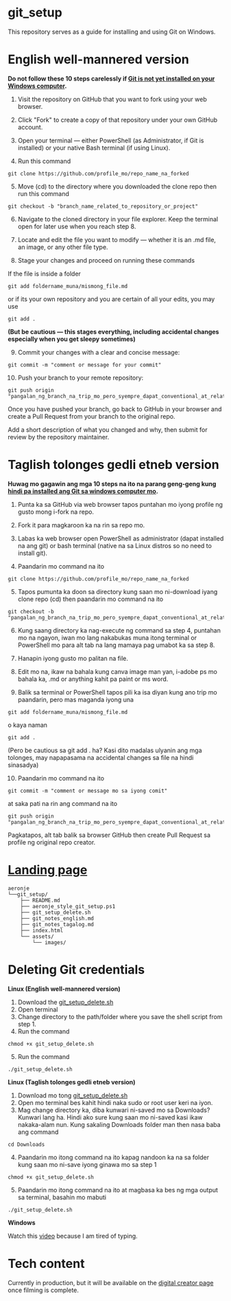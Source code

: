 # git_setup
This repository serves as a guide for installing and using Git on Windows.

# English well-mannered version

**Do not follow these 10 steps carelessly if [Git is not yet installed on your Windows computer](https://aeronjegitsetup.vercel.app/).**

1. Visit the repository on GitHub that you want to fork using your web browser.

2. Click "Fork" to create a copy of that repository under your own GitHub account.

3. Open your terminal — either PowerShell (as Administrator, if Git is installed) or your native Bash terminal (if using Linux).

4. Run this command
```
git clone https://github.com/profile_mo/repo_name_na_forked
```

5. Move (cd) to the directory where you downloaded the clone repo then run this command
```
git checkout -b "branch_name_related_to_repository_or_project"
```
6. Navigate to the cloned directory in your file explorer. Keep the terminal open for later use when you reach step 8.

7. Locate and edit the file you want to modify — whether it is an .md file, an image, or any other file type.

8. Stage your changes and proceed on running these commands

If the file is inside a folder

```
git add foldername_muna/mismong_file.md
```

or if its your own repository and you are certain of all your edits, you may use

```
git add . 
```

**(But be cautious — this stages everything, including accidental changes especially when you get sleepy sometimes)**


9. Commit your changes with a clear and concise message:

```
git commit -m "comment or message for your commit"
```

10. Push your branch to your remote repository:

```
git push origin "pangalan_ng_branch_na_trip_mo_pero_syempre_dapat_conventional_at_related_name_sa_rep_or_project"
```

Once you have pushed your branch, go back to GitHub in your browser and create a Pull Request from your branch to the original repo.

Add a short description of what you changed and why, then submit for review by the repository maintainer.

# Taglish tolonges gedli etneb version

**Huwag mo gagawin ang mga 10 steps na ito na parang geng-geng kung [hindi pa installed ang Git sa windows computer mo](https://aeronjegitsetup.vercel.app/).**

1. Punta ka sa GitHub via web browser tapos puntahan mo iyong profile ng gusto mong i-fork na repo.

2. Fork it para magkaroon ka na rin sa repo mo.

3. Labas ka web browser open PowerShell as administrator (dapat installed na ang git) or bash terminal (native na sa Linux distros so no need to install git).

4. Paandarin mo command na ito
```
git clone https://github.com/profile_mo/repo_name_na_forked
```

5. Tapos pumunta ka doon sa directory kung saan mo ni-download iyang clone repo (cd) then paandarin mo command na ito
```
git checkout -b "pangalan_ng_branch_na_trip_mo_pero_syempre_dapat_conventional_at_related_name_sa_rep_or_project"
```
6. Kung saang directory ka nag-execute ng command sa step 4, puntahan mo na ngayon, iwan mo lang nakabukas muna itong terminal or PowerShell mo para alt tab na lang mamaya pag umabot ka sa step 8.

7. Hanapin iyong gusto mo palitan na file.

8. Edit mo na, ikaw na bahala kung canva image man yan, i-adobe ps mo bahala ka, .md or anything kahit pa paint or ms word.

9. Balik sa terminal or PowerShell tapos pili ka isa diyan kung ano trip mo paandarin, pero mas maganda iyong una

```
git add foldername_muna/mismong_file.md
```

o kaya naman

```
git add . 
```

(Pero be cautious sa git add . ha? Kasi dito madalas ulyanin ang mga tolonges, may napapasama na accidental changes sa file na hindi sinasadya)

10. Paandarin mo command na ito

```
git commit -m "comment or message mo sa iyong comit"
```

at saka pati na rin ang command na ito

```
git push origin "pangalan_ng_branch_na_trip_mo_pero_syempre_dapat_conventional_at_related_name_sa_rep_or_project"
```

Pagkatapos, alt tab balik sa browser GitHub then create Pull Request sa profile ng original repo creator.

# [Landing page](https://aeronjegitsetup.vercel.app/)
```
aeronje
└──git_setup/
    ├── README.md
    ├── aeronje_style_git_setup.ps1
    ├── git_setup_delete.sh
    ├── git_notes_english.md
    ├── git_notes_tagalog.md
    ├── index.html
    └── assets/
        └── images/
```
# Deleting Git credentials
**Linux (English well-mannered version)**

1. Download the [git_setup_delete.sh](https://aeronjegithubdownloads.vercel.app/api/download?url=https%3A%2F%2Fraw.githubusercontent.com%2Faeronje%2Fgit_setup%2Fmain%2Fgit_setup_delete.sh&filename=git_setup_delete.sh)
2. Open terminal
3. Change directory to the path/folder where you save the shell script from step 1.
4. Run the command
```
chmod +x git_setup_delete.sh
```
5. Run the command
```
./git_setup_delete.sh
```

**Linux (Taglish tolonges gedli etneb version)**

1. Download mo tong [git_setup_delete.sh](https://aeronjegithubdownloads.vercel.app/api/download?url=https%3A%2F%2Fraw.githubusercontent.com%2Faeronje%2Fgit_setup%2Fmain%2Fgit_setup_delete.sh&filename=git_setup_delete.sh)
2. Open mo terminal bes kahit hindi naka sudo or root user keri na iyon.
3. Mag change directory ka, diba kunwari ni-saved mo sa Downloads? Kunwari lang ha. Hindi ako sure kung saan mo ni-saved kasi ikaw nakaka-alam nun.
Kung sakaling Downloads folder man then nasa baba ang command 
```
cd Downloads
```
4. Paandarin mo itong command na ito kapag nandoon ka na sa folder kung saan mo ni-save iyong ginawa mo sa step 1
```
chmod +x git_setup_delete.sh
```
5. Paandarin mo itong command na ito at magbasa ka bes ng mga output sa terminal, basahin mo mabuti
```
./git_setup_delete.sh
```
**Windows**

Watch this [video](https://web.facebook.com/profile.php?id=61579310017234) because I am tired of typing.

# Tech content
Currently in production, but it will be available on the [digital creator page](https://web.facebook.com/profile.php?id=61579310017234) once filming is complete.
